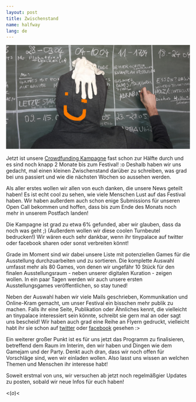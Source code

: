 ```yaml
---
layout: post
title: Zwischenstand
name: halfway
lang: de
---
```


![](/assets/img/20160314_125023.jpg)

Jetzt ist unsere [Crowdfunding Kampagne](https://www.startnext.com/tinypalace) fast schon zur Hälfte durch und es sind noch knapp 2 Monate bis zum Festival! :o
Deshalb haben wir uns gedacht, mal einen kleinen Zwischenstand darüber zu schreiben, was grad bei uns passiert und wie die nächsten Wochen so aussehen werden.

Als aller erstes wollen wir allen von euch danken, die unsere News geteilt haben! Es ist echt cool zu sehen, wie viele Menschen Lust auf das Festival haben.
Wir haben außerdem auch schon enige Submissions für unseren Open Call bekommen und hoffen, dass bis zum Ende des Monats noch mehr in unserem Postfach landen!

Die Kampagne ist grad zu etwa 6% gefunded, aber wir glauben, dass da noch was geht ;) (Außerdem wollen wir diese coolen Turnbeutel bedrucken!)
Wir wären euch sehr dankbar, wenn ihr tinypalace auf twitter oder facebook sharen oder sonst verbreiten könnt!

Grade im Moment sind wir dabei unsere Liste mit potenziellen Games für die Ausstellung durchzuarbeiten und zu sortieren. Die komplette Auswahl umfasst mehr als 80 Games, von denen wir ungefähr 10 Stück für den finalen Ausstellungsraum - neben unserer digitalen Kuration - zeigen wollen.
In ein paar Tagen werden wir auch unsere ersten Ausstellungsgames veröffentlichen, so stay tuned!

Neben der Auswahl haben wir viele Mails geschrieben, Kommunikation und Online-Kram gemacht, um unser Festival ein bisschen mehr publik zu machen.
Falls ihr eine Seite, Publikation oder Ähnliches kennt, die vielleicht an tinypalace interessiert sein könnte, schreibt sie gern mal an oder sagt uns bescheid!
Wir haben auch grad eine Reihe an Flyern gedruckt, vielleicht habt ihr sie schon auf [twitter](https://twitter.com/tinytinypalace) oder [facebook](https://www.facebook.com/Tinypalace-997872843621455) gesehen :>

Ein weiterer großer Punkt ist es für uns jetzt das Programm zu finalisieren, betreffend dem Raum im Interim, den wir haben und Dingen wie dem Gamejam und der Party.
Denkt auch dran, dass wir noch offen für Vorschläge sind, wen wir einladen wollen. Also lasst uns wissen an welchen Themen und Menschen ihr interesse habt!

Soweit erstmal von uns, wir versuchen ab jetzt noch regelmäßgier Updates zu posten, sobald wir neue Infos für euch haben!

<(*o*)<
